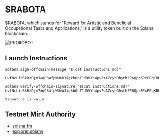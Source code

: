# $RABOTA

[$RABOTA](https://prorobot.ai/introducing-rabota-the-useful-work-token-on-solana), which stands for "Reward for Artistic and Beneficial Occupational Tasks and Applications," is a utility token built on the Solana blockchain.

![PROROBOT](rabotaToken.png)

## Launch Instructions

```stdin
solana sign-offchain-message "$(cat instructions.md)"
```

```stdout
LvfNcLir6kRzDjm7oqC34fpWUmbJigkbQnTCdDVYh4pv7sAZcyhQhythZP6Qpc5PxFFqKBUyM5ZHb33uYuRWRdr
```

```stdin
solana verify-offchain-signature "$(cat instructions.md)" LvfNcLir6kRzDjm7oqC34fpWUmbJigkbQnTCdDVYh4pv7sAZcyhQhythZP6Qpc5PxFFqKBUyM5ZHb33uYuRWRdr
```

```stdout
Signature is valid
```

## Testnet Mint Authority

- [solana.fm](https://solana.fm/address/rabpv2nxTLxdVv2SqzoevxXmSD2zaAmZGE79htseeeq/tokens?cluster=testnet-solana)
- [explorer.solana](https://explorer.solana.com/address/rabpv2nxTLxdVv2SqzoevxXmSD2zaAmZGE79htseeeq?cluster=testnet)
